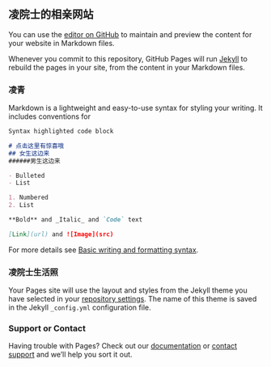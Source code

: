 ## 凌院士的相亲网站
You can use the [editor on GitHub](https://github.com/wjystudio/myweb/edit/gh-pages/index.md) to maintain and preview the content for your website in Markdown files.

Whenever you commit to this repository, GitHub Pages will run [Jekyll](https://jekyllrb.com/) to rebuild the pages in your site, from the content in your Markdown files.

### 凌青

Markdown is a lightweight and easy-to-use syntax for styling your writing. It includes conventions for

```markdown
Syntax highlighted code block

# 点击这里有惊喜哦
## 女生这边来
######男生这边来

- Bulleted
- List

1. Numbered
2. List

**Bold** and _Italic_ and `Code` text

[Link](url) and ![Image](src)
```

For more details see [Basic writing and formatting syntax](https://docs.github.com/en/github/writing-on-github/getting-started-with-writing-and-formatting-on-github/basic-writing-and-formatting-syntax).

### 凌院士生活照

Your Pages site will use the layout and styles from the Jekyll theme you have selected in your [repository settings](https://github.com/wjystudio/myweb/settings/pages). The name of this theme is saved in the Jekyll `_config.yml` configuration file.

### Support or Contact

Having trouble with Pages? Check out our [documentation](https://docs.github.com/categories/github-pages-basics/) or [contact support](https://support.github.com/contact) and we’ll help you sort it out.
